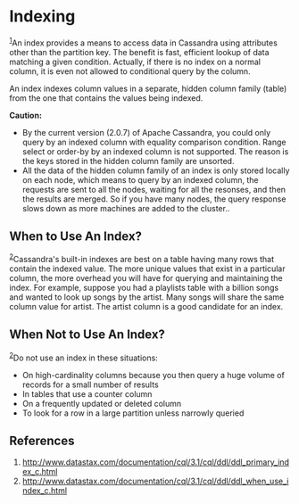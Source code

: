 # Indexing

<sup>[1](#ref_1)</sup>An index provides a means to access data in Cassandra using attributes other than the partition key. The benefit is fast, efficient lookup of data matching a given condition. Actually, if there is no index on a normal column, it is even not allowed to conditional query by the column.

An index indexes column values in a separate, hidden column family (table) from the one that contains the values being indexed.

**Caution:**

* By the current version (2.0.7) of Apache Cassandra, you could only query by an indexed column with equality comparison condition. Range select or order-by by an indexed column is not supported. The reason is the keys stored in the hidden column family are unsorted.
* All the data of the hidden column family of an index is only stored locally on each node, which means to query by an indexed column, the requests are sent to all the nodes, waiting for all the resonses, and then the results are merged. So if you have many nodes, the query response slows down as more machines are added to the cluster..

## When to Use An Index?

<sup>[2](#ref_2)</sup>Cassandra's built-in indexes are best on a table having many rows that contain the indexed value. The more unique values that exist in a particular column, the more overhead you will have for querying and maintaining the index. For example, suppose you had a playlists table with a billion songs and wanted to look up songs by the artist. Many songs will share the same column value for artist. The artist column is a good candidate for an index.

## When Not to Use An Index?

<sup>[2](#ref_2)</sup>Do not use an index in these situations:
* On high-cardinality columns because you then query a huge volume of records for a small number of results
* In tables that use a counter column
* On a frequently updated or deleted column
* To look for a row in a large partition unless narrowly queried

## References

1. <a name="ref_1"></a>http://www.datastax.com/documentation/cql/3.1/cql/ddl/ddl_primary_index_c.html
2. <a name="ref_2"></a>http://www.datastax.com/documentation/cql/3.1/cql/ddl/ddl_when_use_index_c.html
